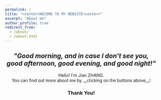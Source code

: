 ```yaml
---
permalink: /
title: "<center>WECOME TO MY WEBSITE<center>"
excerpt: "About me"
author_profile: true
redirect_from:
  - /about/
  - /about.html
---
```






## <center>_"Good morning, and in case I don't see you, good afternoon, good evening, and good night!"_</center> ##               


<center>Hello! I'm Jian ZHANG.</center>      
<center>You can find out more about me by __clicking on the buttons above__!</center>            





### <center>Thank You!</center> ###
